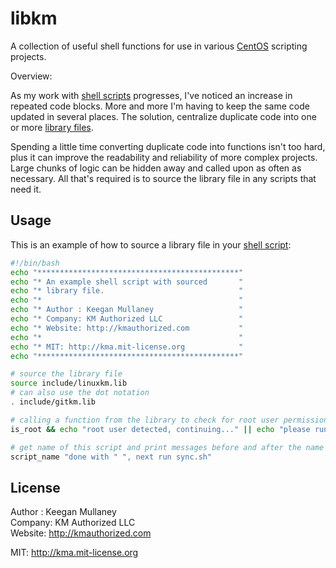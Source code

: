 libkm
=====

A collection of useful shell functions for use in various [CentOS][centos] scripting projects.

Overview:

As my work with [shell scripts][ss] progresses, I've noticed an increase in repeated code blocks. More and more I'm having to keep the same code updated in several places. The solution, centralize duplicate code into one or more [library files][lf].

Spending a little time converting duplicate code into functions isn't too hard, plus it can improve the readability and reliability of more complex projects. Large chunks of logic can be hidden away and called upon as often as necessary. All that's required is to source the library file in any scripts that need it.

## Usage

This is an example of how to source a library file in your [shell script][ss]:

```bash
#!/bin/bash
echo "*********************************************"
echo "* An example shell script with sourced       "
echo "* library file.                              "
echo "*                                            "
echo "* Author : Keegan Mullaney                   "
echo "* Company: KM Authorized LLC                 "
echo "* Website: http://kmauthorized.com           "
echo "*                                            "
echo "* MIT: http://kma.mit-license.org            "
echo "*********************************************"

# source the library file
source include/linuxkm.lib
# can also use the dot notation
. include/gitkm.lib

# calling a function from the library to check for root user permissions
is_root && echo "root user detected, continuing..." || echo "please run this script as root user"

# get name of this script and print messages before and after the name
script_name "done with " ", next run sync.sh"
```

## License

Author : Keegan Mullaney  
Company: KM Authorized LLC  
Website: http://kmauthorized.com

MIT: http://kma.mit-license.org


[centos]:   http://centos.org/
[ss]:       http://en.wikipedia.org/wiki/Shell_script
[lf]:       http://bash.cyberciti.biz/guide/Shell_functions_library
